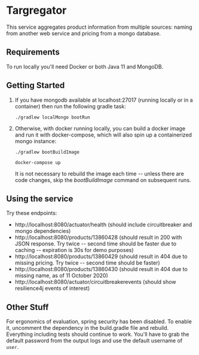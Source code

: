 # Targregator

This service aggregates product information from multiple sources: naming from another web service and pricing from a mongo database.

## Requirements

To run locally you'll need Docker or both Java 11 and MongoDB.

## Getting Started

1. If you have mongodb available at localhost:27017 (running locally or in a container) then run the following gradle task:

    `./gradlew localMongo bootRun` 

2. Otherwise, with docker running locally, you can build a docker image and run it with docker-compose, which will also spin up a containerized mongo instance:

    `./gradlew bootBuildImage`
    
    `docker-compose up`
    
    It is not necessary to rebuild the image each time -- unless there are code changes, skip the _bootBuildImage_ command on subsequent runs.

## Using the service

Try these endpoints:

* http://localhost:8080/actuator/health (should include circuitbreaker and mongo dependencies)
* http://localhost:8080/products/13860428 (should result in 200 with JSON response. Try twice -- second time should be faster due to caching -- expiration is 30s for demo purposes)
* http://localhost:8080/products/13860429 (should result in 404 due to missing pricing. Try twice -- second time should be faster)
* http://localhost:8080/products/13860430 (should result in 404 due to missing name, as of 11 October 2020)
* http://localhost:8080/actuator/circuitbreakerevents (should show resilience4j events of interest)

## Other Stuff

For ergonomics of evaluation, spring security has been disabled. To enable it, uncomment the dependency in the build.gradle file and rebuild. Everything including tests should continue to work. You'll have to grab the default password from the output logs and use the default username of `user`.  